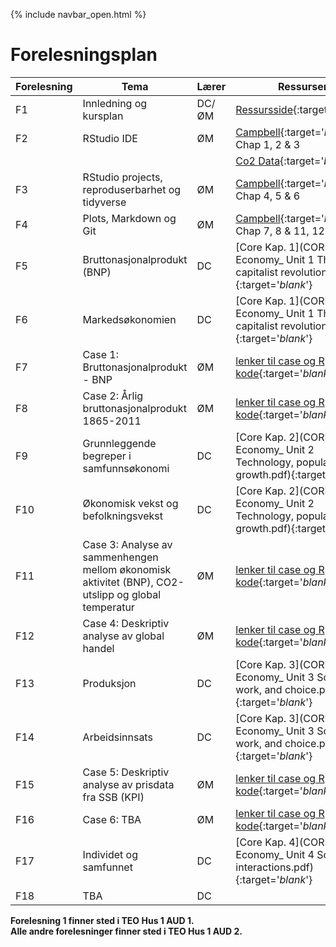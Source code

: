 {% include navbar_open.html %}
# Forelesningsplan

| Forelesning <img width=80/>   | Tema                                                              | Lærer  | Ressurser <img width=200/>  |
|----------------|----------------------------------------------------------------------|-----------|--------------------------------------|
|F1   | Innledning og kursplan                        | DC/ØM       | [Ressursside](ressurser_F1.md){:target='_blank_'}  |
|F2  | RStudio IDE  | ØM | [Campbell](https://uit.instructure.com/files/1421071/download?download_frd=1){:target='_blank_'} Chap 1, 2 & 3|
||||[Co2 Data](https://ourworldindata.org/co2-and-other-greenhouse-gas-emissions){:target='_blank_'}  |
|F3   | RStudio projects, reproduserbarhet og tidyverse  | ØM     | [Campbell](https://uit.instructure.com/files/1421071/download?download_frd=1){:target='_blank_'} Chap 4, 5 & 6  |
|F4    | Plots, Markdown og Git | ØM | [Campbell](https://uit.instructure.com/files/1421071/download?download_frd=1){:target='_blank_'} Chap 7, 8 & 11, 12 |
|F5   | Bruttonasjonalprodukt (BNP)    | DC       | [Core Kap. 1](CORE/The Economy_ Unit 1 The capitalist revolution.pdf){:target='_blank_'}  |
|F6     | Markedsøkonomien  | DC | [Core Kap. 1](CORE/The Economy_ Unit 1 The capitalist revolution.pdf){:target='_blank_'}   |
|F7 | Case 1: Bruttonasjonalprodukt - BNP | ØM       | [lenker til case og R kode](lenker_til_case_og_R_kode.md){:target='_blank_'} |
|F8   | Case 2: Årlig bruttonasjonalprodukt 1865-2011  | ØM  |  [lenker til case og R kode](lenker_til_case_og_R_kode.md){:target='_blank_'} |
|F9    | Grunnleggende begreper i samfunnsøkonomi           | DC | [Core Kap. 2](CORE/The Economy_ Unit 2 Technology, population, and growth.pdf){:target='_blank_'}   |
|F10   | Økonomisk vekst og befolkningsvekst | DC | [Core Kap. 2](CORE/The Economy_ Unit 2 Technology, population, and growth.pdf){:target='_blank_'}   |
|F11  | Case 3: Analyse av sammenhengen mellom økonomisk aktivitet (BNP), CO2-utslipp og global temperatur  | ØM | [lenker til case og R kode](lenker_til_case_og_R_kode.md){:target='_blank_'}  |
|F12   | Case 4: Deskriptiv analyse av global handel           | ØM | [lenker til case og R kode](lenker_til_case_og_R_kode.md){:target='_blank_'} |
|F13 | Produksjon  | DC | [Core Kap. 3](CORE/The Economy_ Unit 3 Scarcity, work, and choice.pdf){:target='_blank_'}  | 
|F14  | Arbeidsinnsats  | DC         | [Core Kap. 3](CORE/The Economy_ Unit 3 Scarcity, work, and choice.pdf){:target='_blank_'}  |
|F15    | Case 5: Deskriptiv analyse av prisdata fra SSB (KPI)   | ØM | [lenker til case og R kode](lenker_til_case_og_R_kode.md){:target='_blank_'} | 
|F16   | Case 6: TBA                 | ØM       |  [lenker til case og R kode](lenker_til_case_og_R_kode.md){:target='_blank_'} |
|F17  | Individet og samfunnet        | DC         | [Core Kap. 4](CORE/The Economy_ Unit 4 Social interactions.pdf){:target='_blank_'}   |
|F18  |   TBA                                      | DC         |   |

**Forelesning 1 finner sted i TEO Hus 1 AUD 1.  
Alle andre forelesninger finner sted i TEO Hus 1 AUD 2.**
